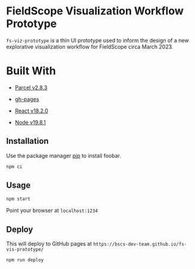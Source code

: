 # FieldScope Visualization Workflow Prototype

`fs-viz-prototype` is a thin UI prototype used to inform the design of a new explorative visualization workflow for FieldScope circa March 2023.


# Built With

* [Parcel v2.8.3](https://parceljs.org/)
* [gh-pages](https://www.npmjs.com/package/gh-pages)

* [React v18.2.0]()
* [Node v19.8.1]()



## Installation

Use the package manager [pip](https://pip.pypa.io/en/stable/) to install foobar.

```bash
npm ci
```


## Usage

```bash
npm start
```

Point your browser at `localhost:1234`


## Deploy

This will deploy to GitHub pages at `https://bscs-dev-team.github.io/fs-vis-prototype/`


```bash
npm run deploy
```